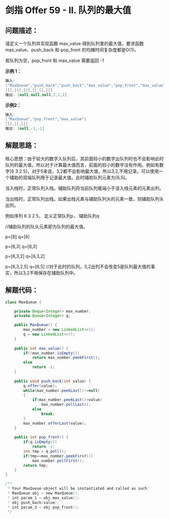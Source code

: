 # 剑指 Offer 59 - II. 队列的最大值

<!--创建时间：2020-12-09-->

## 问题描述：

请定义一个队列并实现函数 max_value 得到队列里的最大值，要求函数max_value、push_back 和 pop_front 的均摊时间复杂度都是O(1)。

若队列为空，pop_front 和 max_value 需要返回 -1

**示例 1：**

```java
输入: 
["MaxQueue","push_back","push_back","max_value","pop_front","max_value"]
[[],[1],[2],[],[],[]]
输出: [null,null,null,2,1,2]
```

**示例2：**

```java
输入: 
["MaxQueue","pop_front","max_value"]
[[],[],[]]
输出: [null,-1,-1]
```

## 解题思路：

核心思想：由于较大的数字入队列后，其前面较小的数字出队列时也不会影响此时队列的最大值，所以对于计算最大值而言，前面的较小的数字没有作用。例如有数字[6 3 2 5]，对于5来说，3,2都不会影响最大值，所以3,2,不用记录。可以使用一个辅助的双端队列用于记录最大值。此时辅助队列元素为[6,5]。

当入栈时，正常队列入栈。辅助队列将当前队列尾端小于该入栈元素的元素出列。

当出栈时，正常队列出栈。如果出栈元素与辅助队列头的元素一致，则辅助队列头出列。

例如序列 6 3 2 5， 定义正常队列p， 辅助队列q

//辅助队列的队头元素即为队列的最大值。

p=[6]   q=[6]

p=[6,3] q=[6,3]

p=[6,3,2] q=[6,3,2]

p=[6,3,2,5] q=[6,5] //对于此时的队列，3,2出列不会改变5是队列最大值的事实，所以3,2不用保存在辅助队列中。

## 解题代码：

```java
class MaxQueue {

    private Deque<Integer> max_number;
    private Queue<Integer> q;

    public MaxQueue() {
        max_number = new LinkedList<>();
        q = new LinkedList<>();
    }
    
    public int max_value() {
        if(!max_number.isEmpty())
            return max_number.peekFirst();
        else
            return -1;
    }
    
    public void push_back(int value) {
        q.offer(value);
        while(max_number.peekLast()!=null)
        {
            if(max_number.peekLast()<value)
                max_number.pollLast();
            else
                break;
        }
        max_number.offerLast(value);
    }
    
    public int pop_front() {
        if(q.isEmpty())
            return -1;
        int tmp = q.poll();
        if(tmp==max_number.peekFirst())
            max_number.pollFirst();
        return tmp;
    }
}

/**
 * Your MaxQueue object will be instantiated and called as such:
 * MaxQueue obj = new MaxQueue();
 * int param_1 = obj.max_value();
 * obj.push_back(value);
 * int param_3 = obj.pop_front();
 */
```

